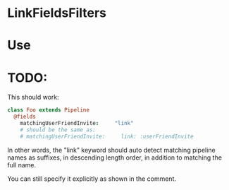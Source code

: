 # LinkFieldsFilters

# Use

# TODO:

This should work:
```coffee
class Foo extends Pipeline
  @fields
    matchingUserFriendInvite:     "link"
    # should be the same as:
    # matchingUserFriendInvite:     link: :userFriendInvite
```

In other words, the "link" keyword should auto detect matching pipeline
names as suffixes, in descending length order, in addition to matching the full name.

You can still specify it explicitly as shown in the comment.